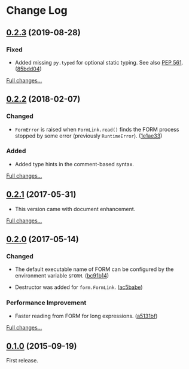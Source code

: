 # Change Log

## [0.2.3](https://github.com/tueda/python-form/releases/tag/v0.2.3) (2019-08-28)

### Fixed

- Added missing `py.typed` for optional static typing.
  See also [PEP 561](https://www.python.org/dev/peps/pep-0561/).
  ([85bdd04](https://github.com/tueda/python-form/commit/85bdd04))

[Full changes...](https://github.com/tueda/python-form/compare/v0.2.2...v0.2.3)

## [0.2.2](https://github.com/tueda/python-form/releases/tag/v0.2.2) (2018-02-07)

### Changed

- `FormError` is raised when `FormLink.read()` finds the FORM process stopped by
  some error (previously `RuntimeError`).
  ([1e1ae33](https://github.com/tueda/python-form/commit/1e1ae33))

### Added

- Added type hints in the comment-based syntax.

[Full changes...](https://github.com/tueda/python-form/compare/v0.2.1...v0.2.2)

## [0.2.1](https://github.com/tueda/python-form/releases/tag/v0.2.1) (2017-05-31)

- This version came with document enhancement.

[Full changes...](https://github.com/tueda/python-form/compare/v0.2.0...v0.2.1)

## [0.2.0](https://github.com/tueda/python-form/releases/tag/v0.2.0) (2017-05-14)

### Changed

- The default executable name of FORM can be configured by the environment
  variable `$FORM`.
  ([bc91b14](https://github.com/tueda/python-form/commit/bc91b14))

- Destructor was added for `form.FormLink`.
  ([ac5babe](https://github.com/tueda/python-form/commit/ac5babe))

### Performance Improvement

- Faster reading from FORM for long expressions.
  ([a5131bf](https://github.com/tueda/python-form/commit/a5131bf))

[Full changes...](https://github.com/tueda/python-form/compare/v0.1.0...v0.2.0)

## [0.1.0](https://github.com/tueda/python-form/releases/tag/v0.1.0) (2015-09-19)

First release.
